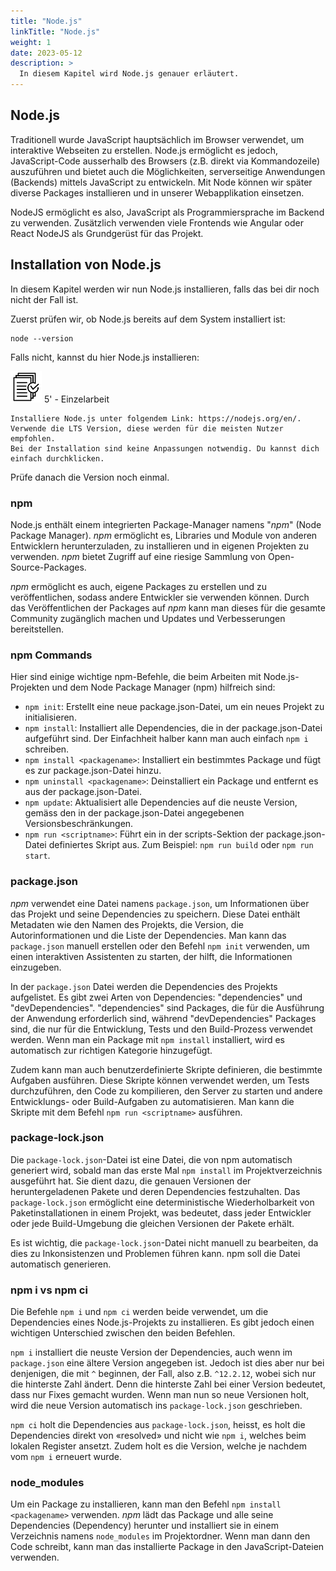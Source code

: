 ```yaml
---
title: "Node.js"
linkTitle: "Node.js"
weight: 1
date: 2023-05-12
description: >
  In diesem Kapitel wird Node.js genauer erläutert.
---
```


## Node.js

Traditionell wurde JavaScript hauptsächlich im Browser verwendet, um interaktive Webseiten zu erstellen.
Node.js ermöglicht es jedoch, JavaScript-Code ausserhalb des Browsers (z.B. direkt via Kommandozeile) auszuführen und bietet auch die Möglichkeiten, serverseitige Anwendungen (Backends) mittels JavaScript zu entwickeln.
Mit Node können wir später diverse Packages installieren und in unserer Webapplikation einsetzen.

NodeJS ermöglicht es also, JavaScript als Programmiersprache im Backend zu verwenden. Zusätzlich verwenden viele Frontends wie Angular oder React NodeJS als Grundgerüst für das Projekt.

## Installation von Node.js

In diesem Kapitel werden wir nun Node.js installieren, falls das bei dir noch nicht der Fall ist.

Zuerst prüfen wir, ob Node.js bereits auf dem System installiert ist:

```shell
node --version
```

Falls nicht, kannst du hier Node.js installieren:

![task3](/images/task.png) 5' - Einzelarbeit

    Installiere Node.js unter folgendem Link: https://nodejs.org/en/. Verwende die LTS Version, diese werden für die meisten Nutzer empfohlen.
    Bei der Installation sind keine Anpassungen notwendig. Du kannst dich einfach durchklicken.

Prüfe danach die Version noch einmal.

### npm

Node.js enthält einem integrierten Package-Manager namens "_npm_" (Node Package Manager). _npm_ ermöglicht es, Libraries und Module von anderen Entwicklern herunterzuladen, zu installieren und in eigenen Projekten zu verwenden. _npm_ bietet Zugriff auf eine riesige Sammlung von Open-Source-Packages.

_npm_ ermöglicht es auch, eigene Packages zu erstellen und zu veröffentlichen, sodass andere Entwickler sie verwenden können. Durch das Veröffentlichen der Packages auf _npm_ kann man dieses für die gesamte Community zugänglich machen und Updates und Verbesserungen bereitstellen.

### npm Commands

Hier sind einige wichtige npm-Befehle, die beim Arbeiten mit Node.js-Projekten und dem Node Package Manager (npm) hilfreich sind:

- `npm init`: Erstellt eine neue package.json-Datei, um ein neues Projekt zu initialisieren.
- `npm install`: Installiert alle Dependencies, die in der package.json-Datei aufgeführt sind. Der Einfachheit halber kann man auch einfach `npm i` schreiben.
- `npm install <packagename>`: Installiert ein bestimmtes Package und fügt es zur package.json-Datei hinzu.
- `npm uninstall <packagename>`: Deinstalliert ein Package und entfernt es aus der package.json-Datei.
- `npm update`: Aktualisiert alle Dependencies auf die neuste Version, gemäss den in der package.json-Datei angegebenen Versionsbeschränkungen.
- `npm run <scriptname>`: Führt ein in der scripts-Sektion der package.json-Datei definiertes Skript aus. Zum Beispiel: `npm run build` oder `npm run start`.

### package.json

_npm_ verwendet eine Datei namens `package.json`, um Informationen über das Projekt und seine Dependencies zu speichern. Diese Datei enthält Metadaten wie den Namen des Projekts, die Version, die Autorinformationen und die Liste der Dependencies. Man kann das `package.json` manuell erstellen oder den Befehl `npm init` verwenden, um einen interaktiven Assistenten zu starten, der hilft, die Informationen einzugeben.

In der `package.json` Datei werden die Dependencies des Projekts aufgelistet. Es gibt zwei Arten von Dependencies: "dependencies" und "devDependencies". "dependencies" sind Packages, die für die Ausführung der Anwendung erforderlich sind, während "devDependencies" Packages sind, die nur für die Entwicklung, Tests und den Build-Prozess verwendet werden. Wenn man ein Package mit `npm install` installiert, wird es automatisch zur richtigen Kategorie hinzugefügt.

Zudem kann man auch benutzerdefinierte Skripte definieren, die bestimmte Aufgaben ausführen. Diese Skripte können verwendet werden, um Tests durchzuführen, den Code zu kompilieren, den Server zu starten und andere Entwicklungs- oder Build-Aufgaben zu automatisieren. Man kann die Skripte mit dem Befehl `npm run <scriptname>` ausführen.

### package-lock.json

Die `package-lock.json`-Datei ist eine Datei, die von npm automatisch generiert wird, sobald man das erste Mal `npm install` im Projektverzeichnis ausgeführt hat. Sie dient dazu, die genauen Versionen der heruntergeladenen Pakete und deren Dependencies festzuhalten.
Das `package-lock.json` ermöglicht eine deterministische Wiederholbarkeit von Paketinstallationen in einem Projekt, was bedeutet, dass jeder Entwickler oder jede Build-Umgebung die gleichen Versionen der Pakete erhält.

Es ist wichtig, die `package-lock.json`-Datei nicht manuell zu bearbeiten, da dies zu Inkonsistenzen und Problemen führen kann. npm soll die Datei automatisch generieren.

### npm i vs npm ci

Die Befehle `npm i` und `npm ci` werden beide verwendet, um die Dependencies eines Node.js-Projekts zu installieren. Es gibt jedoch einen wichtigen Unterschied zwischen den beiden Befehlen.

`npm i` installiert die neuste Version der Dependencies, auch wenn im `package.json` eine ältere Version angegeben ist. Jedoch ist dies aber nur bei denjenigen, die mit `^` beginnen, der Fall, also z.B. `^12.2.12`, wobei sich nur die hinterste Zahl ändert. Denn die hinterste Zahl bei einer Version bedeutet, dass nur Fixes gemacht wurden. Wenn man nun so neue Versionen holt, wird die neue Version automatisch ins `package-lock.json` geschrieben.

`npm ci` holt die Dependencies aus `package-lock.json`, heisst, es holt die Dependencies direkt von «resolved» und nicht wie `npm i`, welches beim lokalen Register ansetzt. Zudem holt es die Version, welche je nachdem vom `npm i` erneuert wurde.

### node_modules

Um ein Package zu installieren, kann man den Befehl `npm install <packagename>` verwenden. _npm_ lädt das Package und alle seine Dependencies (Dependency) herunter und installiert sie in einem Verzeichnis namens `node_modules` im Projektordner. Wenn man dann den Code schreibt, kann man das installierte Package in den JavaScript-Dateien verwenden.

